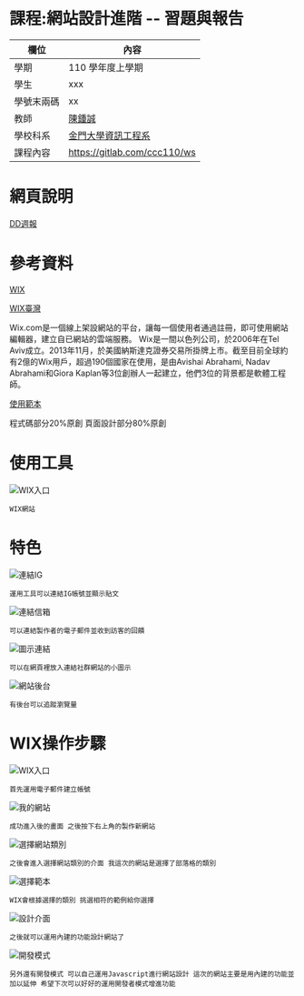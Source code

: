 # 課程:網站設計進階 -- 習題與報告

欄位 | 內容
-----|--------
學期 | 110 學年度上學期
學生 |  xxx
學號末兩碼 | xx
教師 | [陳鍾誠](https://www.nqu.edu.tw/educsie/index.php?act=blog&code=list&ids=4)
學校科系 | [金門大學資訊工程系](https://www.nqu.edu.tw/educsie/index.php)
課程內容 | https://gitlab.com/ccc110/ws

# 網頁說明
[DD週報](https://shaoanyahoo.wixsite.com/my-site)

# 參考資料
[WIX](https://www.wix.com/)

[WIX臺灣](https://www.wixtw.com/aboutwix)

Wix.com是一個線上架設網站的平台，讓每一個使用者通過註冊，即可使用網站編輯器，建立自已網站的雲端服務。
Wix是一間以色列公司，於2006年在Tel Aviv成立。2013年11月，於美國納斯達克證券交易所掛牌上市。截至目前全球約有2億的Wix用戶，超過190個國家在使用，是由Avishai Abrahami, Nadav Abrahami和Giora Kaplan等3位創辦人一起建立，他們3位的背景都是軟體工程師。

[使用範本](https://zh.wix.com/website-template/view/html/2502?siteId=eea928bf-523f-4230-b2c7-4f251333ec6e&metaSiteId=e467c936-705e-41c6-9b61-cc61dedc5b31&originUrl=https%3A%2F%2Fzh.wix.com%2Fwebsite%2Ftemplates%2Fhtml%2Fblog&tpClick=view_button)

程式碼部分20%原創
頁面設計部分80%原創

# 使用工具

![WIX入口](https://user-images.githubusercontent.com/79679538/148655439-5fc80756-59dd-40d1-a4b6-834ba35896f2.png)
```
WIX網站
```

# 特色

![連結IG](https://user-images.githubusercontent.com/79679538/148655699-13e250eb-c9c1-49bb-8da4-7c5fd51a7326.png)
```
運用工具可以連結IG帳號並顯示貼文
```


![連結信箱](https://user-images.githubusercontent.com/79679538/148655705-8192e800-caaf-4bf1-9641-3fc4ee534125.png)
```
可以連結製作者的電子郵件並收到訪客的回饋
```

![圖示連結](https://user-images.githubusercontent.com/79679538/148655711-92303c88-c476-4c28-869e-774a338ee8d3.png)
```
可以在網頁裡放入連結社群網站的小圖示
```

![網站後台](https://user-images.githubusercontent.com/79679538/148656095-11e24385-4751-44f9-9273-9ca1eac5b4e9.png)
```
有後台可以追蹤瀏覽量
```

# WIX操作步驟

![WIX入口](https://user-images.githubusercontent.com/79679538/148656066-89eac800-226c-4be9-9e9b-7f02008b415d.png)
```
首先運用電子郵件建立帳號
```
![我的網站](https://user-images.githubusercontent.com/79679538/148656201-a585669a-9ddd-42f1-81e9-6a52516b2752.png)
```
成功進入後的畫面 之後按下右上角的製作新網站
```
![選擇網站類別](https://user-images.githubusercontent.com/79679538/148656253-a23bef41-42ef-4436-af29-09d6965bceef.png)
```
之後會進入選擇網站類別的介面 我這次的網站是選擇了部落格的類別
```
![選擇範本](https://user-images.githubusercontent.com/79679538/148656281-c5ef7be0-ed6e-4fb2-ab10-1b4bac186e10.png)
```
WIX會根據選擇的類別 挑選相符的範例給你選擇
```
![設計介面](https://user-images.githubusercontent.com/79679538/148656331-237e42e1-e74c-4a50-a4e5-1e16c620b5d9.png)
```
之後就可以運用內建的功能設計網站了
```
![開發模式](https://user-images.githubusercontent.com/79679538/148656547-3299ad22-915b-4038-a9ba-3bb5f0db7af6.png)
```
另外還有開發模式 可以自己運用Javascript進行網站設計 這次的網站主要是用內建的功能並加以延伸 希望下次可以好好的運用開發者模式增進功能










